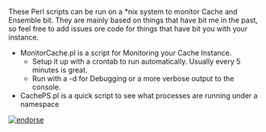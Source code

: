 These Perl scripts can be run on a *nix system to monitor Cache and Ensemble bit.  They are mainly based on things that have bit me in the past, so feel free to add issues ore code for things that have bit you with your instance.

* MonitorCache.pl is a script for Monitoring your Cache Instance.  
  * Setup it up with a crontab to run automatically.  Usually every 5 minutes is great.
  * Run with a -d for Debugging or a more verbose output to the console.
* CachePS.pl is a quick script to see what processes are running under a namespace

[![endorse](http://api.coderwall.com/harnish/endorsecount.png)](http://coderwall.com/harnish) 
